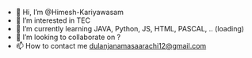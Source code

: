 - 👋 Hi, I’m @Himesh-Kariyawasam
- 👀 I’m interested in TEC
- 🌱 I’m currently learning JAVA, Python, JS, HTML, PASCAL, .. (loading)
- 💞️ I’m looking to collaborate on ?
- 📫 How to contact me dulanjanamasaarachi12@gmail.com

